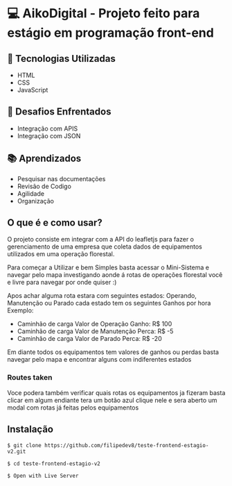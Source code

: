 # 💻 AikoDigital - Projeto feito para estágio em programação front-end

## 🚀 Tecnologias Utilizadas
- HTML
- CSS
- JavaScript

## 🧐 Desafios Enfrentados
- Integração com APIS
- Integração com JSON

## 📚 Aprendizados
- Pesquisar nas documentações
- Revisão de Codigo
- Agilidade
- Organização

## O que é e como usar?

O projeto consiste em integrar com a API do leafletjs para fazer o gerenciamento de uma empresa que coleta dados de equipamentos utilizados em uma operação florestal.

Para começar a Utilizar e bem Simples basta acessar o Mini-Sistema e navegar pelo mapa investigando aonde á rotas de operações florestal você e livre para navegar por onde quiser :)

Apos achar alguma rota estara com seguintes estados: Operando, Manutenção ou Parado cada estado tem os seguintes Ganhos por hora Exemplo:

- Caminhão de carga Valor de Operação Ganho: R$ 100
- Caminhão de carga Valor de Manutenção Perca: R$ -5
- Caminhão de carga Valor de Parado Perca: R$ -20

Em diante todos os equipamentos tem valores de ganhos ou perdas basta navegar pelo mapa e encontrar alguns com indiferentes estados

### Routes taken

Voce podera também verificar quais rotas os equipamentos ja fizeram basta clicar em algum endiante tera um botão azul clique nele e sera aberto um modal com rotas já feitas pelos equipamentos

## Instalação

```terminal
$ git clone https://github.com/filipedev8/teste-frontend-estagio-v2.git

$ cd teste-frontend-estagio-v2

$ Open with Live Server
````